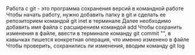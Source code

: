 Работа с git - это программа сохранения версий в командной работе
Чтобы начать работу, нужно добавить папку в git и сделать ее репозиторием командой git inet в терминале
Далее необходимо добавить имя файла с расширением командой add
Чтобы сохранить изменения в файле, ввести в терминале команду git commit "", в кавычках пишется конкретная операция, что именно изменено в файле
Чтобы проверить, сохранились ли изменения, вводим команду git log
